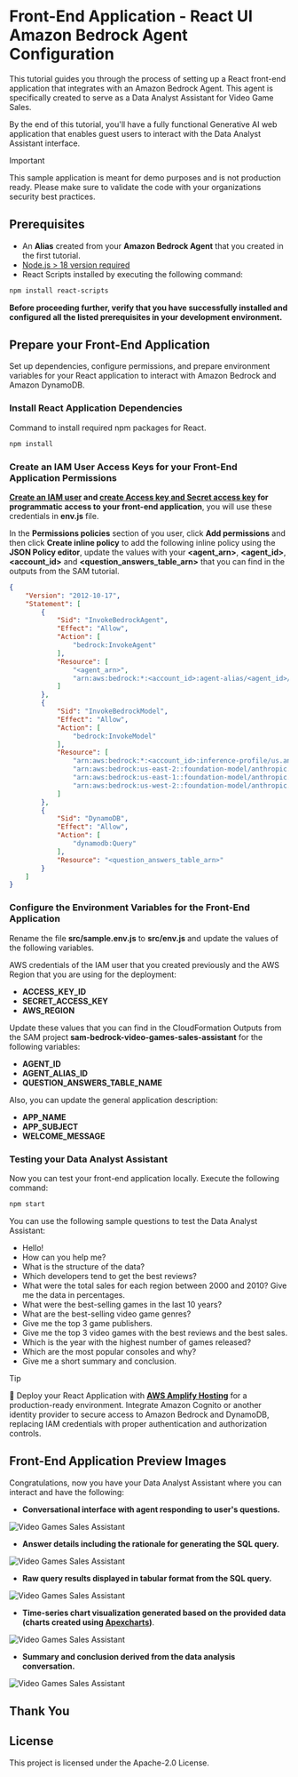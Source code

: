# Front-End Application - React UI Amazon Bedrock Agent Configuration

This tutorial guides you through the process of setting up a React front-end application that integrates with an Amazon Bedrock Agent. This agent is specifically created to serve as a Data Analyst Assistant for Video Game Sales.

By the end of this tutorial, you'll have a fully functional Generative AI web application that enables guest users to interact with the Data Analyst Assistant interface.

> [!IMPORTANT]
> This sample application is meant for demo purposes and is not production ready. Please make sure to validate the code with your organizations security best practices.

## Prerequisites

- An **Alias** created from your **Amazon Bedrock Agent** that you created in the first tutorial.
- [Node.js > 18 version required](https://nodejs.org/en/download/package-manager)
- React Scripts installed by executing the following command:
``` bash
npm install react-scripts
```

**Before proceeding further, verify that you have successfully installed and configured all the listed prerequisites in your development environment.**

## Prepare your Front-End Application

Set up dependencies, configure permissions, and prepare environment variables for your React application to interact with Amazon Bedrock and Amazon DynamoDB.

### Install React Application Dependencies

Command to install required npm packages for React.

``` bash
npm install
```

### Create an IAM User Access Keys for your Front-End Application Permissions

**[Create an IAM user](https://docs.aws.amazon.com/IAM/latest/UserGuide/id_users_create.html) and [create Access key and Secret access key](https://docs.aws.amazon.com/keyspaces/latest/devguide/create.keypair.html) for programmatic access to your front-end application**, you will use these credentials in **env.js** file.

In the **Permissions policies** section of you user, click **Add permissions** and then click **Create inline policy** to add the following inline policy using the **JSON Policy editor**, update the values with your **<agent_arn>**, **<agent_id>**, **<account_id>** and **<question_answers_table_arn>** that you can find in the outputs from the SAM tutorial.

``` json
{
    "Version": "2012-10-17",
    "Statement": [
        {
            "Sid": "InvokeBedrockAgent",
            "Effect": "Allow",
            "Action": [
                "bedrock:InvokeAgent"
            ],
            "Resource": [
                "<agent_arn>",
                "arn:aws:bedrock:*:<account_id>:agent-alias/<agent_id>/*"
            ]
        },
        {
            "Sid": "InvokeBedrockModel",
            "Effect": "Allow",
            "Action": [
                "bedrock:InvokeModel"
            ],
            "Resource": [
                "arn:aws:bedrock:*:<account_id>:inference-profile/us.anthropic.claude-3-5-sonnet-20241022-v2:0",
                "arn:aws:bedrock:us-east-2::foundation-model/anthropic.claude-3-5-sonnet-20241022-v2:0",
                "arn:aws:bedrock:us-east-1::foundation-model/anthropic.claude-3-5-sonnet-20241022-v2:0",
                "arn:aws:bedrock:us-west-2::foundation-model/anthropic.claude-3-5-sonnet-20241022-v2:0"
            ]
        },
        {
            "Sid": "DynamoDB",
            "Effect": "Allow",
            "Action": [
                "dynamodb:Query"
            ],
            "Resource": "<question_answers_table_arn>"
        }
    ]
}
```

### Configure the Environment Variables for the Front-End Application

Rename the file **src/sample.env.js** to **src/env.js** and update the values of the following variables.

AWS credentials of the IAM user that you created previously and the AWS Region that you are using for the deployment:
- **ACCESS_KEY_ID**
- **SECRET_ACCESS_KEY**
- **AWS_REGION**

Update these values that you can find in the CloudFormation Outputs from the SAM project **sam-bedrock-video-games-sales-assistant** for the following variables:
- **AGENT_ID**
- **AGENT_ALIAS_ID**
- **QUESTION_ANSWERS_TABLE_NAME** 

Also, you can update the general application description:

- **APP_NAME**
- **APP_SUBJECT**
- **WELCOME_MESSAGE**


### Testing your Data Analyst Assistant

Now you can test your front-end application locally. Execute the following command:

``` bash
npm start
```

You can use the following sample questions to test the Data Analyst Assistant:

- Hello!
- How can you help me?
- What is the structure of the data?
- Which developers tend to get the best reviews?
- What were the total sales for each region between 2000 and 2010? Give me the data in percentages.
- What were the best-selling games in the last 10 years?
- What are the best-selling video game genres?
- Give me the top 3 game publishers.
- Give me the top 3 video games with the best reviews and the best sales.
- Which is the year with the highest number of games released?
- Which are the most popular consoles and why?
- Give me a short summary and conclusion.


> [!TIP]
> 🚀 Deploy your React Application with **[AWS Amplify Hosting](https://aws.amazon.com/amplify/hosting/)** for a production-ready environment. Integrate Amazon Cognito or another identity provider to secure access to Amazon Bedrock and DynamoDB, replacing IAM credentials with proper authentication and authorization controls.

## Front-End Application Preview Images

Congratulations, now you have your Data Analyst Assistant where you can interact and have the following:

- **Conversational interface with agent responding to user's questions.**

![Video Games Sales Assistant](../images/preview1.png)

- **Answer details including the rationale for generating the SQL query.**

![Video Games Sales Assistant](../images/preview2.png)

- **Raw query results displayed in tabular format from the SQL query.**

![Video Games Sales Assistant](../images/preview3.png)

- **Time-series chart visualization generated based on the provided data (charts created using [Apexcharts](https://apexcharts.com/))**.

![Video Games Sales Assistant](../images/preview4.png)

- **Summary and conclusion derived from the data analysis conversation.**

![Video Games Sales Assistant](../images/preview5.png)

## Thank You

## License

This project is licensed under the Apache-2.0 License.
